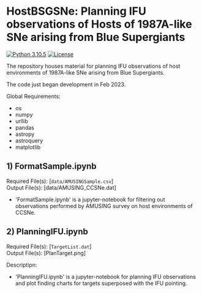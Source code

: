 # HostBSGSNe: Planning IFU observations of Hosts of 1987A-like SNe arising from Blue Supergiants

[![Python 3.10.5](https://img.shields.io/badge/python-3.10.5-blue)](https://www.python.org/downloads/release/python-395/)
[![License](https://img.shields.io/github/license/sPaMFouR/HostBSGSNe)](https://github.com/sPaMFouR/HostBSGSNe)

The repository houses material for planning IFU observations of host environments of 1987A-like SNe arising from Blue Supergiants.

The code just began development in Feb 2023.

Global Requirements:

- os
- numpy
- urllib
- pandas
- astropy
- astroquery
- matplotlib

## 1) FormatSample.ipynb
Required File(s): [`data/AMUSINGSample.csv`]<br />
Output File(s): [data/AMUSING_CCSNe.dat]<br />

- 'FormatSample.ipynb' is a jupyter-notebook for filtering out observations performed by AMUSING survey on host environments of CCSNe.

## 2) PlanningIFU.ipynb
Required File(s): [`TargetList.dat`]<br />
Output File(s): [PlanTarget.png]<br />

Descriptipn:
- 'PlanningIFU.ipynb' is a jupyter-notebook for planning IFU observations and plot finding charts for targets superposed with the IFU pointing.
